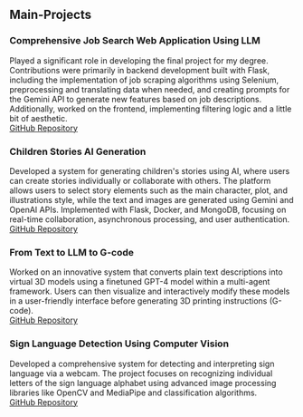 ## Main-Projects

### Comprehensive Job Search Web Application Using LLM
Played a significant role in developing the final project for my degree. Contributions were primarily in backend development built with Flask, including the implementation of job scraping algorithms using Selenium, preprocessing and translating data when needed, and creating prompts for the Gemini API to generate new features based on job descriptions. Additionally, worked on the frontend, implementing filtering logic and a little bit of aesthetic. <br>
[GitHub Repository](https://github.com/shaik1201/Final-Project)

### Children Stories AI Generation
Developed a system for generating children's stories using AI, where users can create stories individually or collaborate with others. The platform allows users to select story elements such as the main character, plot, and illustrations style, while the text and images are generated using Gemini and OpenAI APIs. Implemented with Flask, Docker, and MongoDB, focusing on real-time collaboration, asynchronous processing, and user authentication.
[GitHub Repository](https://github.com/oren1996/MLOps)

### From Text to LLM to G-code
Worked on an innovative system that converts plain text descriptions into virtual 3D models using a finetuned GPT-4 model within a multi-agent framework. Users can then visualize and interactively modify these models in a user-friendly interface before generating 3D printing instructions (G-code).  
[GitHub Repository](https://github.com/oren1996/Text_To_LLM_To_3D)

### Sign Language Detection Using Computer Vision
Developed a comprehensive system for detecting and interpreting sign language via a webcam. The project focuses on recognizing individual letters of the sign language alphabet using advanced image processing libraries like OpenCV and MediaPipe and classification algorithms.  
[GitHub Repository](https://github.com/oren1996/SignLanguageDetection)



